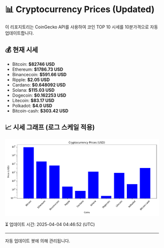 
# 📊 Cryptocurrency Prices (Updated)

이 리포지토리는 CoinGecko API를 사용하여 코인 TOP 10 시세를 10분가격으로 자동 업데이트합니다.

## 💰 현재 시세
- Bitcoin: **$82746 USD**
- Ethereum: **$1786.73 USD**
- Binancecoin: **$591.66 USD**
- Ripple: **$2.05 USD**
- Cardano: **$0.648092 USD**
- Solana: **$115.03 USD**
- Dogecoin: **$0.162253 USD**
- Litecoin: **$83.17 USD**
- Polkadot: **$4.0 USD**
- Bitcoin-cash: **$303.42 USD**

## 📈 시세 그래프 (로그 스케일 적용)
![Crypto Prices](crypto_prices.png)

⏳ 업데이트 시간: 2025-04-04 04:46:52 (UTC)

---
자동 업데이트 봇에 의해 관리됩니다.
